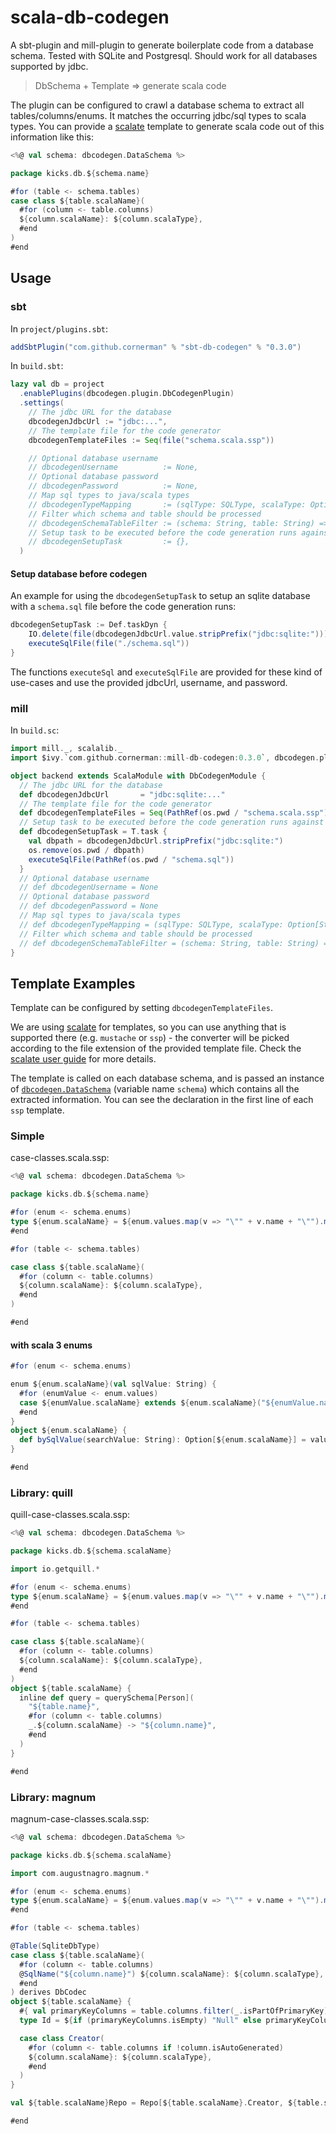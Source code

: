 # scala-db-codegen

A sbt-plugin and mill-plugin to generate boilerplate code from a database schema. Tested with SQLite and Postgresql. Should work for all databases supported by jdbc.

> DbSchema + Template => generate scala code

The plugin can be configured to crawl a database schema to extract all tables/columns/enums. It matches the occurring jdbc/sql types to scala types.
You can provide a [scalate](https://scalate.github.io/scalate/) template to generate scala code out of this information like this:
```scala
<%@ val schema: dbcodegen.DataSchema %>

package kicks.db.${schema.name}

#for (table <- schema.tables)
case class ${table.scalaName}(
  #for (column <- table.columns)
  ${column.scalaName}: ${column.scalaType},
  #end
)
#end
```


## Usage

### sbt

In `project/plugins.sbt`:
```sbt
addSbtPlugin("com.github.cornerman" % "sbt-db-codegen" % "0.3.0")
```

In `build.sbt`:
```sbt
lazy val db = project
  .enablePlugins(dbcodegen.plugin.DbCodegenPlugin)
  .settings(
    // The jdbc URL for the database
    dbcodegenJdbcUrl := "jdbc:...",
    // The template file for the code generator
    dbcodegenTemplateFiles := Seq(file("schema.scala.ssp"))

    // Optional database username
    // dbcodegenUsername          := None,
    // Optional database password
    // dbcodegenPassword          := None,
    // Map sql types to java/scala types
    // dbcodegenTypeMapping       := (sqlType: SQLType, scalaType: Option[String]) => scalaType,
    // Filter which schema and table should be processed
    // dbcodegenSchemaTableFilter := (schema: String, table: String) => true
    // Setup task to be executed before the code generation runs against the database
    // dbcodegenSetupTask         := {},
  )
```

#### Setup database before codegen

An example for using the `dbcodegenSetupTask` to setup an sqlite database with a `schema.sql` file before the code generation runs:
```sbt
dbcodegenSetupTask := Def.taskDyn {
    IO.delete(file(dbcodegenJdbcUrl.value.stripPrefix("jdbc:sqlite:")))
    executeSqlFile(file("./schema.sql"))
}
```

The functions `executeSql` and `executeSqlFile` are provided for these kind of use-cases and use the provided jdbcUrl, username, and password.


### mill

In `build.sc`:
```scala
import mill._, scalalib._
import $ivy.`com.github.cornerman::mill-db-codegen:0.3.0`, dbcodegen.plugin.DbCodegenModule

object backend extends ScalaModule with DbCodegenModule {
  // The jdbc URL for the database
  def dbcodegenJdbcUrl       = "jdbc:sqlite:..."
  // The template file for the code generator
  def dbcodegenTemplateFiles = Seq(PathRef(os.pwd / "schema.scala.ssp"))
  // Setup task to be executed before the code generation runs against the database
  def dbcodegenSetupTask = T.task {
    val dbpath = dbcodegenJdbcUrl.stripPrefix("jdbc:sqlite:")
    os.remove(os.pwd / dbpath)
    executeSqlFile(PathRef(os.pwd / "schema.sql"))
  }
  // Optional database username
  // def dbcodegenUsername = None
  // Optional database password
  // def dbcodegenPassword = None
  // Map sql types to java/scala types
  // def dbcodegenTypeMapping = (sqlType: SQLType, scalaType: Option[String]) => scalaType
  // Filter which schema and table should be processed
  // def dbcodegenSchemaTableFilter = (schema: String, table: String) => true
}
```

## Template Examples

Template can be configured by setting `dbcodegenTemplateFiles`.

We are using [scalate](https://scalate.github.io/scalate/) for templates, so you can use anything that is supported there (e.g. `mustache` or `ssp`) - the converter will be picked according to the file extension of the provided template file. Check the [scalate user guide](https://scalate.github.io/scalate/documentation/user-guide.html) for more details.

The template is called on each database schema, and is passed an instance of [`dbcodegen.DataSchema`](codegen/src/main/scala/dbcodegen/DataSchema.scala) (variable name `schema`) which contains all the extracted information.
You can see the declaration in the first line of each `ssp` template.

### Simple

case-classes.scala.ssp:
```scala
<%@ val schema: dbcodegen.DataSchema %>

package kicks.db.${schema.name}

#for (enum <- schema.enums)
type ${enum.scalaName} = ${enum.values.map(v => "\"" + v.name + "\"").mkString(" | ")}
#end

#for (table <- schema.tables)

case class ${table.scalaName}(
  #for (column <- table.columns)
  ${column.scalaName}: ${column.scalaType},
  #end
)

#end
```

#### with scala 3 enums

```scala
#for (enum <- schema.enums)

enum ${enum.scalaName}(val sqlValue: String) {
  #for (enumValue <- enum.values)
  case ${enumValue.scalaName} extends ${enum.scalaName}("${enumValue.name}")
  #end
}
object ${enum.scalaName} {
  def bySqlValue(searchValue: String): Option[${enum.scalaName}] = values.find(_.sqlValue == searchValue)
}

#end
```

### Library: quill

quill-case-classes.scala.ssp:
```scala
<%@ val schema: dbcodegen.DataSchema %>

package kicks.db.${schema.scalaName}

import io.getquill.*

#for (enum <- schema.enums)
type ${enum.scalaName} = ${enum.values.map(v => "\"" + v.name + "\"").mkString(" | ")}
#end

#for (table <- schema.tables)

case class ${table.scalaName}(
  #for (column <- table.columns)
  ${column.scalaName}: ${column.scalaType},
  #end
)
object ${table.scalaName} {
  inline def query = querySchema[Person](
    "${table.name}",
    #for (column <- table.columns)
    _.${column.scalaName} -> "${column.name}",
    #end
  )
}

#end
```

### Library: magnum

magnum-case-classes.scala.ssp:
```scala
<%@ val schema: dbcodegen.DataSchema %>

package kicks.db.${schema.scalaName}

import com.augustnagro.magnum.*

#for (enum <- schema.enums)
type ${enum.scalaName} = ${enum.values.map(v => "\"" + v.name + "\"").mkString(" | ")}
#end

#for (table <- schema.tables)

@Table(SqliteDbType)
case class ${table.scalaName}(
  #for (column <- table.columns)
  @SqlName("${column.name}") ${column.scalaName}: ${column.scalaType},
  #end
) derives DbCodec
object ${table.scalaName} {
  #{ val primaryKeyColumns = table.columns.filter(_.isPartOfPrimaryKey)}#
  type Id = ${if (primaryKeyColumns.isEmpty) "Null" else primaryKeyColumns.map(_.scalaType).mkString("(", ", ", ")")}

  case class Creator(
    #for (column <- table.columns if !column.isAutoGenerated)
    ${column.scalaName}: ${column.scalaType},
    #end
  )
}

val ${table.scalaName}Repo = Repo[${table.scalaName}.Creator, ${table.scalaName}, ${table.scalaName}.Id]

#end
```
